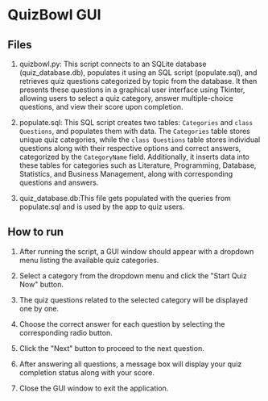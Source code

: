 # QuizBowl GUI

## Files
1. quizbowl.py: This script connects to an SQLite database (quiz_database.db), populates it using an SQL        script (populate.sql), and retrieves quiz questions categorized by topic from the database. It then          presents these questions in a graphical user interface using Tkinter, allowing users to select a quiz        category, answer multiple-choice questions, and view their score upon completion.
  
2. populate.sql: This SQL script creates two tables: `Categories` and `class Questions`, and populates          them with data. The `Categories` table stores unique quiz categories, while the `class Questions` table      stores individual questions along with their respective options and correct answers, categorized by the      `CategoryName` field. Additionally, it inserts data into these tables for categories such as                 Literature, Programming, Database, Statistics, and Business Management, along with corresponding             questions and answers.
  
3. quiz_database.db:This file gets populated with the queries from populate.sql and is used by the app to quiz users.

## How to run
1. After running the script, a GUI window should appear with a dropdown menu listing the available quiz categories.

2. Select a category from the dropdown menu and click the "Start Quiz Now" button.
   
3. The quiz questions related to the selected category will be displayed one by one.

4. Choose the correct answer for each question by selecting the corresponding radio button.

5. Click the "Next" button to proceed to the next question.

6. After answering all questions, a message box will display your quiz completion status along with your score.

7. Close the GUI window to exit the application.

